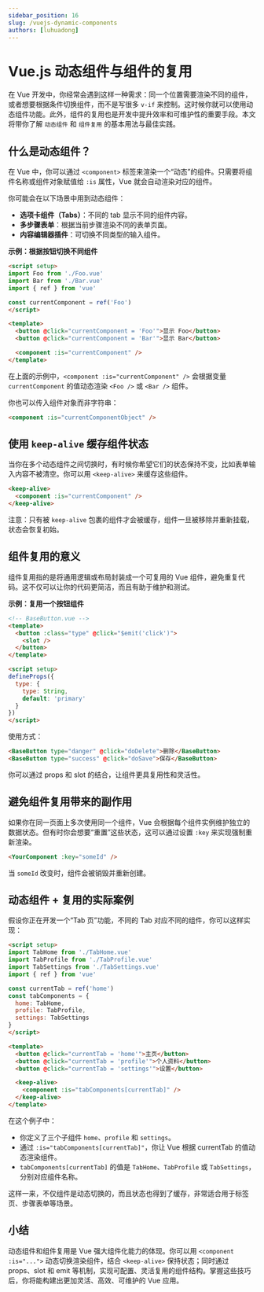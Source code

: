 ```yaml
---
sidebar_position: 16
slug: /vuejs-dynamic-components
authors: [luhuadong]
---
```


# Vue.js 动态组件与组件的复用

在 Vue 开发中，你经常会遇到这样一种需求：同一个位置需要渲染不同的组件，或者想要根据条件切换组件，而不是写很多 `v-if` 来控制。这时候你就可以使用动态组件功能。此外，组件的复用也是开发中提升效率和可维护性的重要手段。本文将带你了解 `动态组件` 和 `组件复用` 的基本用法与最佳实践。



## 什么是动态组件？

在 Vue 中，你可以通过 `<component>` 标签来渲染一个“动态”的组件。只需要将组件名称或组件对象赋值给 `:is` 属性，Vue 就会自动渲染对应的组件。

你可能会在以下场景中用到动态组件：

- **选项卡组件（Tabs）**：不同的 tab 显示不同的组件内容。
- **多步骤表单**：根据当前步骤渲染不同的表单页面。
- **内容编辑器插件**：可切换不同类型的输入组件。

**示例：根据按钮切换不同组件**

```html showLineNumbers
<script setup>
import Foo from './Foo.vue'
import Bar from './Bar.vue'
import { ref } from 'vue'

const currentComponent = ref('Foo')
</script>

<template>
  <button @click="currentComponent = 'Foo'">显示 Foo</button>
  <button @click="currentComponent = 'Bar'">显示 Bar</button>

  <component :is="currentComponent" />
</template>
```

在上面的示例中，`<component :is="currentComponent" />` 会根据变量 `currentComponent` 的值动态渲染 `<Foo />` 或 `<Bar />` 组件。

你也可以传入组件对象而非字符串：

```html showLineNumbers
<component :is="currentComponentObject" />
```



## 使用 `keep-alive` 缓存组件状态

当你在多个动态组件之间切换时，有时候你希望它们的状态保持不变，比如表单输入内容不被清空。你可以用 `<keep-alive>` 来缓存这些组件。

```html showLineNumbers
<keep-alive>
  <component :is="currentComponent" />
</keep-alive>
```

注意：只有被 `keep-alive` 包裹的组件才会被缓存，组件一旦被移除并重新挂载，状态会恢复初始。



## 组件复用的意义

组件复用指的是将通用逻辑或布局封装成一个可复用的 Vue 组件，避免重复代码。这不仅可以让你的代码更简洁，而且有助于维护和测试。

**示例：复用一个按钮组件**

```html showLineNumbers title="BaseButton.vue"
<!-- BaseButton.vue -->
<template>
  <button :class="type" @click="$emit('click')">
    <slot />
  </button>
</template>

<script setup>
defineProps({
  type: {
    type: String,
    default: 'primary'
  }
})
</script>
```

使用方式：

```html showLineNumbers
<BaseButton type="danger" @click="doDelete">删除</BaseButton>
<BaseButton type="success" @click="doSave">保存</BaseButton>
```

你可以通过 props 和 slot 的结合，让组件更具复用性和灵活性。



## 避免组件复用带来的副作用

如果你在同一页面上多次使用同一个组件，Vue 会根据每个组件实例维护独立的数据状态。但有时你会想要“重置”这些状态，这可以通过设置 `:key` 来实现强制重新渲染。

```html showLineNumbers
<YourComponent :key="someId" />
```

当 `someId` 改变时，组件会被销毁并重新创建。



## 动态组件 + 复用的实际案例

假设你正在开发一个“Tab 页”功能，不同的 Tab 对应不同的组件，你可以这样实现：

```html showLineNumbers
<script setup>
import TabHome from './TabHome.vue'
import TabProfile from './TabProfile.vue'
import TabSettings from './TabSettings.vue'
import { ref } from 'vue'

const currentTab = ref('home')
const tabComponents = {
  home: TabHome,
  profile: TabProfile,
  settings: TabSettings
}
</script>

<template>
  <button @click="currentTab = 'home'">主页</button>
  <button @click="currentTab = 'profile'">个人资料</button>
  <button @click="currentTab = 'settings'">设置</button>

  <keep-alive>
    <component :is="tabComponents[currentTab]" />
  </keep-alive>
</template>
```

在这个例子中：

- 你定义了三个子组件 `home`、`profile` 和 `settings`。
- 通过 `:is="tabComponents[currentTab]"`，你让 Vue 根据 currentTab 的值动态渲染组件。
- `tabComponents[currentTab]` 的值是 `TabHome`、`TabProfile` 或 `TabSettings`，分别对应组件名称。

这样一来，不仅组件是动态切换的，而且状态也得到了缓存，非常适合用于标签页、步骤表单等场景。



## 小结

动态组件和组件复用是 Vue 强大组件化能力的体现。你可以用 `<component :is="...">` 动态切换渲染组件，结合 `<keep-alive>` 保持状态；同时通过 props、slot 和 emit 等机制，实现可配置、灵活复用的组件结构。掌握这些技巧后，你将能构建出更加灵活、高效、可维护的 Vue 应用。
